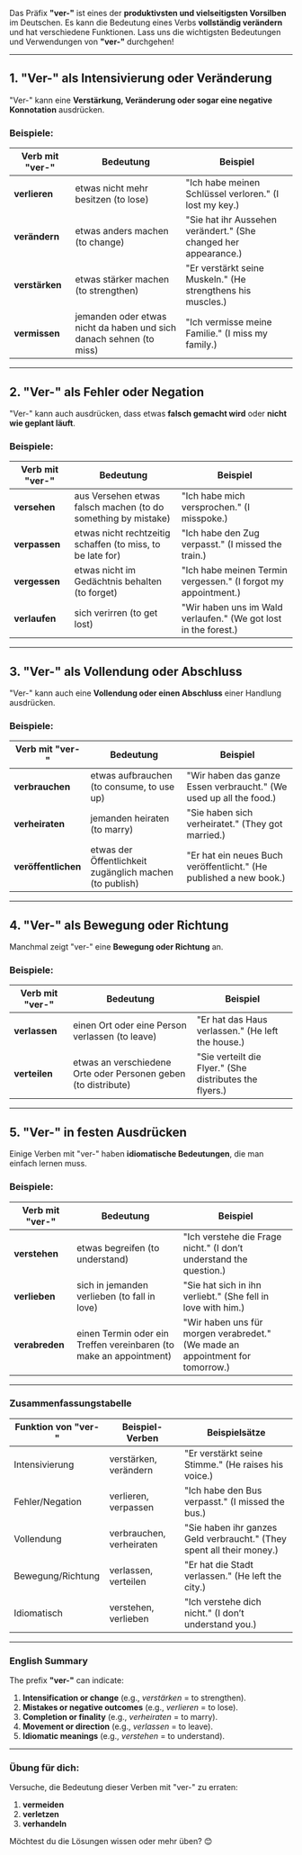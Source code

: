 Das Präfix **"ver-"** ist eines der **produktivsten und vielseitigsten Vorsilben** im Deutschen. Es kann die Bedeutung eines Verbs **vollständig verändern** und hat verschiedene Funktionen. Lass uns die wichtigsten Bedeutungen und Verwendungen von **"ver-"** durchgehen!

---

## 1. **"Ver-" als Intensivierung oder Veränderung**
"Ver-" kann eine **Verstärkung, Veränderung oder sogar eine negative Konnotation** ausdrücken.

### Beispiele:
| Verb mit "ver-"     | Bedeutung                                                                 | Beispiel                                                                 |
|---------------------|---------------------------------------------------------------------------|--------------------------------------------------------------------------|
| **verlieren**       | etwas nicht mehr besitzen (to lose)                                      | "Ich habe meinen Schlüssel verloren." (I lost my key.)                  |
| **verändern**       | etwas anders machen (to change)                                          | "Sie hat ihr Aussehen verändert." (She changed her appearance.)        |
| **verstärken**      | etwas stärker machen (to strengthen)                                     | "Er verstärkt seine Muskeln." (He strengthens his muscles.)             |
| **vermissen**       | jemanden oder etwas nicht da haben und sich danach sehnen (to miss)     | "Ich vermisse meine Familie." (I miss my family.)                       |

---

## 2. **"Ver-" als Fehler oder Negation**
"Ver-" kann auch ausdrücken, dass etwas **falsch gemacht wird** oder **nicht wie geplant läuft**.

### Beispiele:
| Verb mit "ver-"     | Bedeutung                                                                 | Beispiel                                                                 |
|---------------------|---------------------------------------------------------------------------|--------------------------------------------------------------------------|
| **versehen**        | aus Versehen etwas falsch machen (to do something by mistake)           | "Ich habe mich versprochen." (I misspoke.)                              |
| **verpassen**       | etwas nicht rechtzeitig schaffen (to miss, to be late for)              | "Ich habe den Zug verpasst." (I missed the train.)                       |
| **vergessen**       | etwas nicht im Gedächtnis behalten (to forget)                           | "Ich habe meinen Termin vergessen." (I forgot my appointment.)         |
| **verlaufen**       | sich verirren (to get lost)                                               | "Wir haben uns im Wald verlaufen." (We got lost in the forest.)         |

---

## 3. **"Ver-" als Vollendung oder Abschluss**
"Ver-" kann auch eine **Vollendung oder einen Abschluss** einer Handlung ausdrücken.

### Beispiele:
| Verb mit "ver-"     | Bedeutung                                                                 | Beispiel                                                                 |
|---------------------|---------------------------------------------------------------------------|--------------------------------------------------------------------------|
| **verbrauchen**     | etwas aufbrauchen (to consume, to use up)                                | "Wir haben das ganze Essen verbraucht." (We used up all the food.)      |
| **verheiraten**     | jemanden heiraten (to marry)                                              | "Sie haben sich verheiratet." (They got married.)                       |
| **veröffentlichen** | etwas der Öffentlichkeit zugänglich machen (to publish)                  | "Er hat ein neues Buch veröffentlicht." (He published a new book.)     |

---

## 4. **"Ver-" als Bewegung oder Richtung**
Manchmal zeigt "ver-" eine **Bewegung oder Richtung** an.

### Beispiele:
| Verb mit "ver-"     | Bedeutung                                                                 | Beispiel                                                                 |
|---------------------|---------------------------------------------------------------------------|--------------------------------------------------------------------------|
| **verlassen**       | einen Ort oder eine Person verlassen (to leave)                          | "Er hat das Haus verlassen." (He left the house.)                       |
| **verteilen**       | etwas an verschiedene Orte oder Personen geben (to distribute)           | "Sie verteilt die Flyer." (She distributes the flyers.)                 |

---

## 5. **"Ver-" in festen Ausdrücken**
Einige Verben mit "ver-" haben **idiomatische Bedeutungen**, die man einfach lernen muss.

### Beispiele:
| Verb mit "ver-"     | Bedeutung                                                                 | Beispiel                                                                 |
|---------------------|---------------------------------------------------------------------------|--------------------------------------------------------------------------|
| **verstehen**       | etwas begreifen (to understand)                                           | "Ich verstehe die Frage nicht." (I don’t understand the question.)     |
| **verlieben**       | sich in jemanden verlieben (to fall in love)                             | "Sie hat sich in ihn verliebt." (She fell in love with him.)           |
| **verabreden**      | einen Termin oder ein Treffen vereinbaren (to make an appointment)      | "Wir haben uns für morgen verabredet." (We made an appointment for tomorrow.) |

---

### **Zusammenfassungstabelle**

| Funktion von "ver-" | Beispiel-Verben          | Beispielsätze                                                          |
|---------------------|--------------------------|-------------------------------------------------------------------------|
| Intensivierung      | verstärken, verändern     | "Er verstärkt seine Stimme." (He raises his voice.)                    |
| Fehler/Negation     | verlieren, verpassen     | "Ich habe den Bus verpasst." (I missed the bus.)                       |
| Vollendung          | verbrauchen, verheiraten | "Sie haben ihr ganzes Geld verbraucht." (They spent all their money.) |
| Bewegung/Richtung   | verlassen, verteilen     | "Er hat die Stadt verlassen." (He left the city.)                     |
| Idiomatisch         | verstehen, verlieben    | "Ich verstehe dich nicht." (I don’t understand you.)                  |

---

### **English Summary**
The prefix **"ver-"** can indicate:
1. **Intensification or change** (e.g., *verstärken* = to strengthen).
2. **Mistakes or negative outcomes** (e.g., *verlieren* = to lose).
3. **Completion or finality** (e.g., *verheiraten* = to marry).
4. **Movement or direction** (e.g., *verlassen* = to leave).
5. **Idiomatic meanings** (e.g., *verstehen* = to understand).

---

### **Übung für dich:**
Versuche, die Bedeutung dieser Verben mit "ver-" zu erraten:
1. **vermeiden**
2. **verletzen**
3. **verhandeln**

Möchtest du die Lösungen wissen oder mehr üben? 😊
